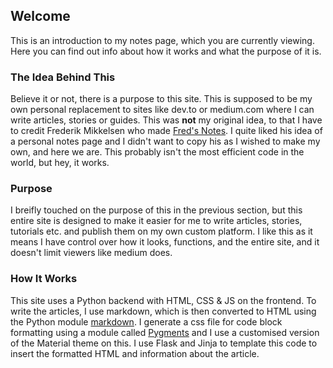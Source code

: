 ## Welcome
This is an introduction to my notes page, which you are currently viewing. Here you can find out info about how it works and what the purpose of it is.
### The Idea Behind This
Believe it or not, there is a purpose to this site. This is supposed to be my own personal replacement to sites like dev.to or medium.com where I can write articles, stories or guides. This was **not** my original idea, to that I have to credit Frederik Mikkelsen who made [Fred's Notes](https://ramblings.fred.moe). I quite liked his idea of a personal notes page and I didn't want to copy his as I wished to make my own, and here we are. This probably isn't the most efficient code in the world, but hey, it works.
### Purpose
I breifly touched on the purpose of this in the previous section, but this entire site is designed to make it easier for me to write articles, stories, tutorials etc. and publish them on my own custom platform. I like this as it means I have control over how it looks, functions, and the entire site, and it doesn't limit viewers like medium does.
### How It Works
This site uses a Python backend with HTML, CSS & JS on the frontend. To write the articles, I use markdown, which is then converted to HTML using the Python module [markdown](https://python-markdown.github.io/). I generate a css file for code block formatting using a module called [Pygments](https://pygments.org/) and I use a customised version of the Material theme on this. I use Flask and Jinja to template this code to insert the formatted HTML and information about the article.